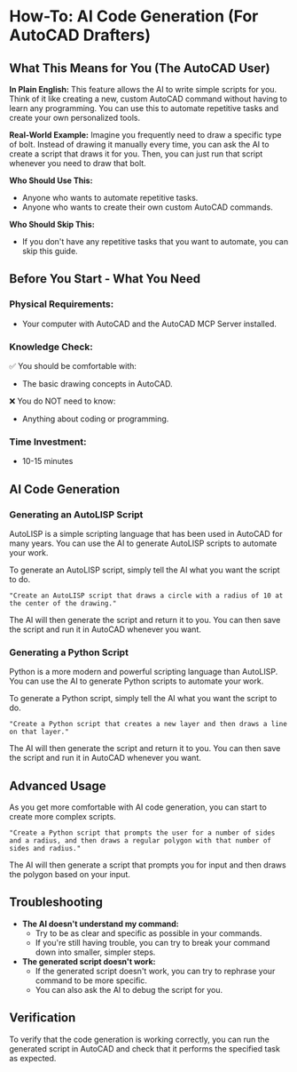# How-To: AI Code Generation (For AutoCAD Drafters)

## What This Means for You (The AutoCAD User)

**In Plain English:** This feature allows the AI to write simple scripts for you. Think of it like creating a new, custom AutoCAD command without having to learn any programming. You can use this to automate repetitive tasks and create your own personalized tools.

**Real-World Example:**
Imagine you frequently need to draw a specific type of bolt. Instead of drawing it manually every time, you can ask the AI to create a script that draws it for you. Then, you can just run that script whenever you need to draw that bolt.

**Who Should Use This:**
*   Anyone who wants to automate repetitive tasks.
*   Anyone who wants to create their own custom AutoCAD commands.

**Who Should Skip This:**
*   If you don't have any repetitive tasks that you want to automate, you can skip this guide.

## Before You Start - What You Need

### Physical Requirements:
*   Your computer with AutoCAD and the AutoCAD MCP Server installed.

### Knowledge Check:
✅ You should be comfortable with:
*   The basic drawing concepts in AutoCAD.

❌ You do NOT need to know:
*   Anything about coding or programming.

### Time Investment:
*   10-15 minutes

## AI Code Generation

### Generating an AutoLISP Script

AutoLISP is a simple scripting language that has been used in AutoCAD for many years. You can use the AI to generate AutoLISP scripts to automate your work.

To generate an AutoLISP script, simply tell the AI what you want the script to do.

`"Create an AutoLISP script that draws a circle with a radius of 10 at the center of the drawing."`

The AI will then generate the script and return it to you. You can then save the script and run it in AutoCAD whenever you want.

### Generating a Python Script

Python is a more modern and powerful scripting language than AutoLISP. You can use the AI to generate Python scripts to automate your work.

To generate a Python script, simply tell the AI what you want the script to do.

`"Create a Python script that creates a new layer and then draws a line on that layer."`

The AI will then generate the script and return it to you. You can then save the script and run it in AutoCAD whenever you want.

## Advanced Usage

As you get more comfortable with AI code generation, you can start to create more complex scripts.

`"Create a Python script that prompts the user for a number of sides and a radius, and then draws a regular polygon with that number of sides and radius."`

The AI will then generate a script that prompts you for input and then draws the polygon based on your input.

## Troubleshooting

*   **The AI doesn't understand my command:**
    *   Try to be as clear and specific as possible in your commands.
    *   If you're still having trouble, you can try to break your command down into smaller, simpler steps.
*   **The generated script doesn't work:**
    *   If the generated script doesn't work, you can try to rephrase your command to be more specific.
    *   You can also ask the AI to debug the script for you.

## Verification

To verify that the code generation is working correctly, you can run the generated script in AutoCAD and check that it performs the specified task as expected.
